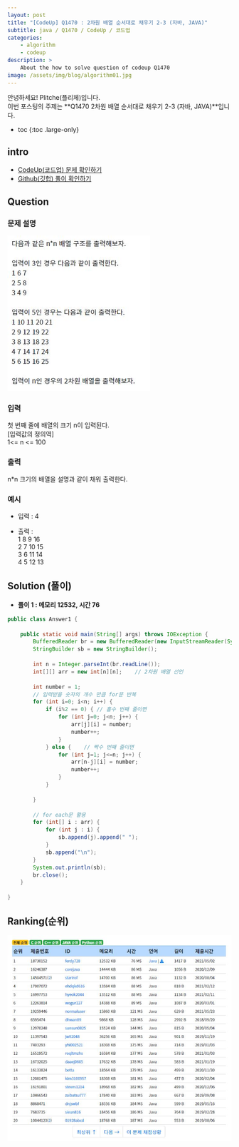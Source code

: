 ```yaml
---
layout: post
title: "[CodeUp] Q1470 : 2차원 배열 순서대로 채우기 2-3 (자바, JAVA)"
subtitle: java / Q1470 / CodeUp / 코드업
categories:
    - algorithm
    - codeup
description: >
    About the how to solve question of codeup Q1470
image: /assets/img/blog/algorithm01.jpg
---
```


안녕하세요! Plitche(플리체)입니다.  
이번 포스팅의 주제는 **Q1470 2차원 배열 순서대로 채우기 2-3 (자바, JAVA)**입니다.

* toc
{:toc .large-only}

## intro
* [CodeUp(코드업) 문제 확인하기](https://codeup.kr/problem.php?id=1470)  
* [Github(깃헙) 풀이 확인하기](https://github.com/plitche/CodeUp_Solution/tree/master/Q1301~Q1400/Q1470)  

## Question
### 문제 설명
![](/assets/post/codeup/Q1400~Q1499/20211026_01/01.JPG)  

### 입력
첫 번째 줄에 배열의 크기 n이 입력된다.  
[입력값의 정의역]  
1<= n <= 100  

### 출력
n*n 크기의 배열을 설명과 같이 채워 출력한다.  

### 예시
* 입력 : 4  

* 출력 :  
1 8 9 16  
2 7 10 15  
3 6 11 14  
4 5 12 13  

## Solution (풀이)
* **풀이 1 : 메모리 12532, 시간 76**  

```java
public class Answer1 {

    public static void main(String[] args) throws IOException {
        BufferedReader br = new BufferedReader(new InputStreamReader(System.in));
        StringBuilder sb = new StringBuilder();
        
        int n = Integer.parseInt(br.readLine());
        int[][] arr = new int[n][n];	// 2차원 배열 선언
        
        int number = 1;
        // 입력받을 숫자의 개수 만큼 for문 반복
        for (int i=0; i<n; i++) {
        	if (i%2 == 0) {	// 홀수 번째 줄이면
        		for (int j=0; j<n; j++) {
            		arr[j][i] = number;
            		number++;
            	}	
        	} else {	// 짝수 번째 줄이면
        		for (int j=1; j<=n; j++) {
            		arr[n-j][i] = number;
            		number++;
            	}
        	}
        	
        }
        
        // for each문 활용
        for (int[] i : arr) {
        	for (int j : i) {
        		sb.append(j).append(" ");
        	}
        	sb.append("\n");
        }
        System.out.println(sb);
        br.close();
    }
    	 
}
```  

## Ranking(순위)
![](/assets/post/codeup/Q1400~Q1499/20211026_01/03.JPG)  